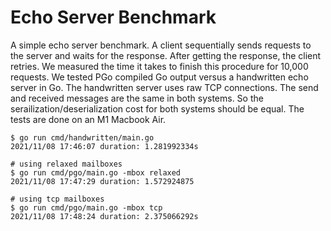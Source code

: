 # Echo Server Benchmark

A simple echo server benchmark. A client sequentially sends requests to the
server and waits for the response. After getting the response, the client 
retries. We measured the time it takes to finish this procedure for 10,000
requests. We tested PGo compiled Go output versus a handwritten echo server
in Go. The handwritten server uses raw TCP connections. The send and
received messages are the same in both systems. So the  serailization/deserialization 
cost for both systems should be equal.
The tests are done on an M1 Macbook Air.

```
$ go run cmd/handwritten/main.go
2021/11/08 17:46:07 duration: 1.281992334s
```

```
# using relaxed mailboxes
$ go run cmd/pgo/main.go -mbox relaxed
2021/11/08 17:47:29 duration: 1.572924875
```

```
# using tcp mailboxes
$ go run cmd/pgo/main.go -mbox tcp
2021/11/08 17:48:24 duration: 2.375066292s
```